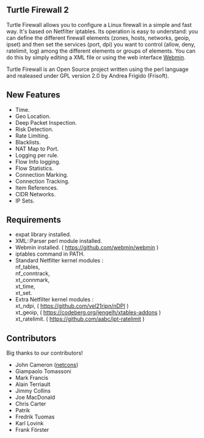 ## Turtle Firewall 2

Turtle Firewall allows you to configure a Linux firewall in a simple and fast way.
It's based on Netfilter iptables. Its operation is easy to understand: you can define the different firewall elements (zones, hosts, networks, geoip, ipset) and then set the services (port, dpi) you want to control (allow, deny, ratelimit, log) among the different elements or groups of elements.
You can do this by simply editing a XML file or using the web interface [Webmin](http://www.webmin.com/).

Turtle Firewall is an Open Source project written using the perl language and realeased under GPL version 2.0 by Andrea Frigido (Frisoft).

## New Features

- Time.
- Geo Location.
- Deep Packet Inspection.
- Risk Detection.
- Rate Limiting.
- Blacklists.
- NAT Map to Port.
- Logging per rule.
- Flow Info logging.
- Flow Statistics.
- Connection Marking.
- Connection Tracking.
- Item References.
- CIDR Networks.
- IP Sets.

## Requirements

- expat library installed.
- XML::Parser perl module installed.
- Webmin installed. ( https://github.com/webmin/webmin )
- iptables command in PATH.
- Standard Netfilter kernel modules : <br>
nf_tables, <br>
nf_conntrack, <br>
xt_connmark, <br>
xt_time, <br>
xt_set. <br>
- Extra Netfilter kernel modules : <br>
xt_ndpi, ( https://github.com/vel21ripn/nDPI ) <br>
xt_geoip, ( https://codeberg.org/jengelh/xtables-addons ) <br>
xt_ratelimit. ( https://github.com/aabc/ipt-ratelimit ) <br>

## Contributors

Big thanks to our contributors!

- John Cameron ([netcons](https://github.com/netcons))
- Giampaolo Tomassoni
- Mark Francis
- Alain Terriault
- Jimmy Collins
- Joe MacDonald
- Chris Carter
- Patrik
- Fredrik Tuomas
- Karl Lovink
- Frank Förster
